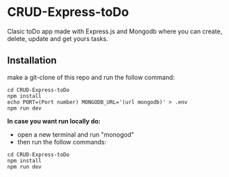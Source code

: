 # CRUD-Express-toDo

Clasic toDo app made with Express.js and Mongodb where you can create, delete, update and get yours tasks.

## Installation

make a git-clone of this repo and run the follow command:

```
cd CRUD-Express-toDo
npm install 
echo PORT=(Port number) MONGODB_URL='(url mongodb)' > .env
npm run dev
```

**In case you want run locally do:**
- open a new terminal and run "monogod"
- then run the follow commands:

```
cd CRUD-Express-toDo
npm install 
npm run dev
```

